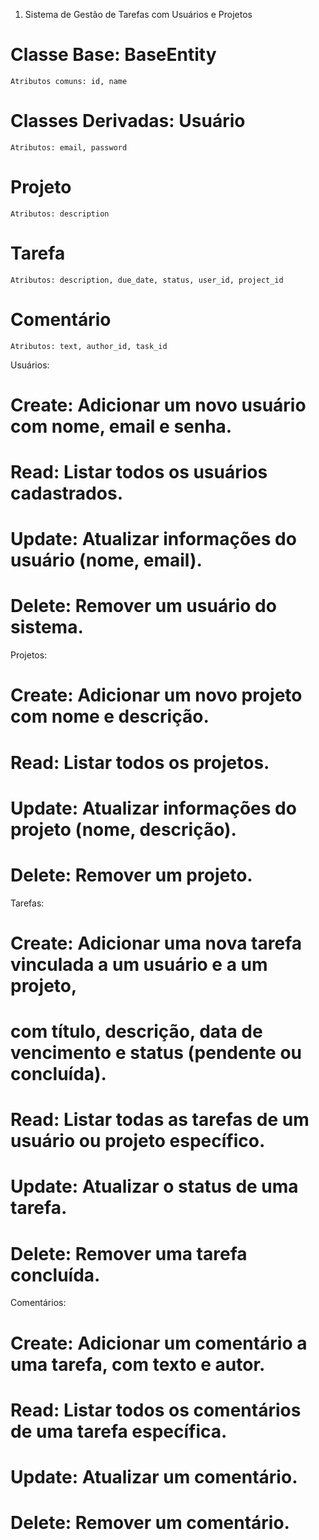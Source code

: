 1. Sistema de Gestão de Tarefas com Usuários e Projetos


#   Classe Base: BaseEntity
    Atributos comuns: id, name
#   Classes Derivadas: Usuário
    Atributos: email, password
#   Projeto
    Atributos: description
#   Tarefa
    Atributos: description, due_date, status, user_id, project_id
#   Comentário
    Atributos: text, author_id, task_id



Usuários:
#    Create: Adicionar um novo usuário com nome, email e senha.
#    Read: Listar todos os usuários cadastrados.
#    Update: Atualizar informações do usuário (nome, email).
#    Delete: Remover um usuário do sistema.
Projetos:
#    Create: Adicionar um novo projeto com nome e descrição.
#    Read: Listar todos os projetos.
#    Update: Atualizar informações do projeto (nome, descrição).
#    Delete: Remover um projeto.
Tarefas:
#    Create: Adicionar uma nova tarefa vinculada a um usuário e a um projeto,
#    com título, descrição, data de   vencimento e status (pendente ou concluída).
#    Read: Listar todas as tarefas de um usuário ou projeto específico.
#    Update: Atualizar o status de uma tarefa.
#    Delete: Remover uma tarefa concluída.
Comentários:
#    Create: Adicionar um comentário a uma tarefa, com texto e autor.
#    Read: Listar todos os comentários de uma tarefa específica.
#    Update: Atualizar um comentário.
#    Delete: Remover um comentário.


